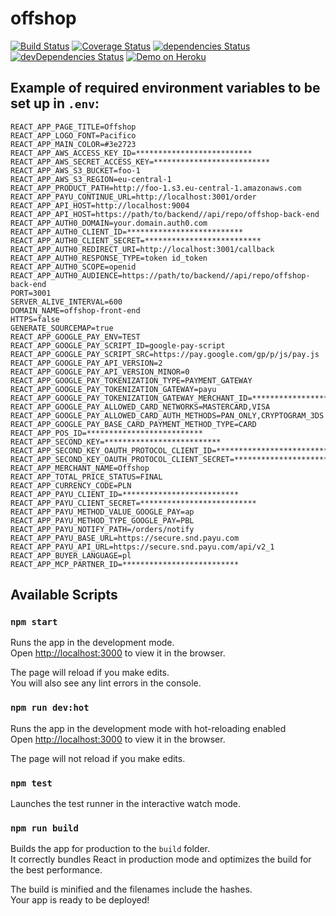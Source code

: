 # offshop

[![Build Status](https://travis-ci.org/PHPiotr/offshop.svg?branch=master)](https://travis-ci.org/PHPiotr/offshop)
[![Coverage Status](https://coveralls.io/repos/github/PHPiotr/offshop/badge.svg?branch=master)](https://coveralls.io/github/PHPiotr/offshop?branch=master)
[![dependencies Status](https://david-dm.org/phpiotr/offshop/status.svg)](https://david-dm.org/phpiotr/offshop)
[![devDependencies Status](https://david-dm.org/phpiotr/offshop/dev-status.svg)](https://david-dm.org/phpiotr/offshop?type=dev)
[![Demo on Heroku](https://img.shields.io/badge/demo-heroku-brightgreen.svg?style=flat-rounded)](https://offshop-front-end.herokuapp.com)

## Example of required environment variables to be set up in `.env`:

```$javascript
REACT_APP_PAGE_TITLE=Offshop
REACT_APP_LOGO_FONT=Pacifico
REACT_APP_MAIN_COLOR=#3e2723
REACT_APP_AWS_ACCESS_KEY_ID=**************************
REACT_APP_AWS_SECRET_ACCESS_KEY=**************************
REACT_APP_AWS_S3_BUCKET=foo-1
REACT_APP_AWS_S3_REGION=eu-central-1
REACT_APP_PRODUCT_PATH=http://foo-1.s3.eu-central-1.amazonaws.com
REACT_APP_PAYU_CONTINUE_URL=http://localhost:3001/order
REACT_APP_API_HOST=http://localhost:9004
REACT_APP_API_HOST=https://path/to/backend//api/repo/offshop-back-end
REACT_APP_AUTH0_DOMAIN=your.domain.auth0.com
REACT_APP_AUTH0_CLIENT_ID=**************************
REACT_APP_AUTH0_CLIENT_SECRET=**************************
REACT_APP_AUTH0_REDIRECT_URI=http://localhost:3001/callback
REACT_APP_AUTH0_RESPONSE_TYPE=token id_token
REACT_APP_AUTH0_SCOPE=openid
REACT_APP_AUTH0_AUDIENCE=https://path/to/backend//api/repo/offshop-back-end
PORT=3001
SERVER_ALIVE_INTERVAL=600
DOMAIN_NAME=offshop-front-end
HTTPS=false
GENERATE_SOURCEMAP=true
REACT_APP_GOOGLE_PAY_ENV=TEST
REACT_APP_GOOGLE_PAY_SCRIPT_ID=google-pay-script
REACT_APP_GOOGLE_PAY_SCRIPT_SRC=https://pay.google.com/gp/p/js/pay.js
REACT_APP_GOOGLE_PAY_API_VERSION=2
REACT_APP_GOOGLE_PAY_API_VERSION_MINOR=0
REACT_APP_GOOGLE_PAY_TOKENIZATION_TYPE=PAYMENT_GATEWAY
REACT_APP_GOOGLE_PAY_TOKENIZATION_GATEWAY=payu
REACT_APP_GOOGLE_PAY_TOKENIZATION_GATEWAY_MERCHANT_ID=**************************
REACT_APP_GOOGLE_PAY_ALLOWED_CARD_NETWORKS=MASTERCARD,VISA
REACT_APP_GOOGLE_PAY_ALLOWED_CARD_AUTH_METHODS=PAN_ONLY,CRYPTOGRAM_3DS
REACT_APP_GOOGLE_PAY_BASE_CARD_PAYMENT_METHOD_TYPE=CARD
REACT_APP_POS_ID=**************************
REACT_APP_SECOND_KEY=**************************
REACT_APP_SECOND_KEY_OAUTH_PROTOCOL_CLIENT_ID=**************************
REACT_APP_SECOND_KEY_OAUTH_PROTOCOL_CLIENT_SECRET=**************************
REACT_APP_MERCHANT_NAME=Offshop
REACT_APP_TOTAL_PRICE_STATUS=FINAL
REACT_APP_CURRENCY_CODE=PLN
REACT_APP_PAYU_CLIENT_ID=**************************
REACT_APP_PAYU_CLIENT_SECRET=**************************
REACT_APP_PAYU_METHOD_VALUE_GOOGLE_PAY=ap
REACT_APP_PAYU_METHOD_TYPE_GOOGLE_PAY=PBL
REACT_APP_PAYU_NOTIFY_PATH=/orders/notify
REACT_APP_PAYU_BASE_URL=https://secure.snd.payu.com
REACT_APP_PAYU_API_URL=https://secure.snd.payu.com/api/v2_1
REACT_APP_BUYER_LANGUAGE=pl
REACT_APP_MCP_PARTNER_ID=**************************
```

## Available Scripts

### `npm start`

Runs the app in the development mode.<br>
Open [http://localhost:3000](http://localhost:3000) to view it in the browser.

The page will reload if you make edits.<br>
You will also see any lint errors in the console.

### `npm run dev:hot`

Runs the app in the development mode with hot-reloading enabled<br>
Open [http://localhost:3000](http://localhost:3000) to view it in the browser.

The page will not reload if you make edits.

### `npm test`

Launches the test runner in the interactive watch mode.<br>

### `npm run build`

Builds the app for production to the `build` folder.<br>
It correctly bundles React in production mode and optimizes the build for the best performance.

The build is minified and the filenames include the hashes.<br>
Your app is ready to be deployed!
